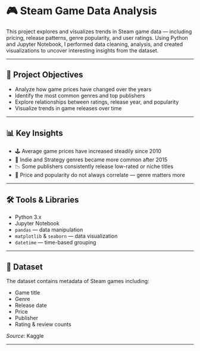 # 🎮 Steam Game Data Analysis

This project explores and visualizes trends in Steam game data — including pricing, release patterns, genre popularity, and user ratings. Using Python and Jupyter Notebook, I performed data cleaning, analysis, and created visualizations to uncover interesting insights from the dataset.

---

## 📌 Project Objectives

- Analyze how game prices have changed over the years
- Identify the most common genres and top publishers
- Explore relationships between ratings, release year, and popularity
- Visualize trends in game releases over time

---

## 📊 Key Insights

- 🕹️ Average game prices have increased steadily since 2010
- 🧩 Indie and Strategy genres became more common after 2015
- 📉 Some publishers consistently release low-rated or niche titles
- 🎯 Price and popularity do not always correlate — genre matters more

---

## 🛠️ Tools & Libraries

- Python 3.x
- Jupyter Notebook
- `pandas` — data manipulation
- `matplotlib` & `seaborn` — data visualization
- `datetime` — time-based grouping

---

## 📁 Dataset

The dataset contains metadata of Steam games including:
- Game title
- Genre
- Release date
- Price
- Publisher
- Rating & review counts

*Source*: Kaggle

---


